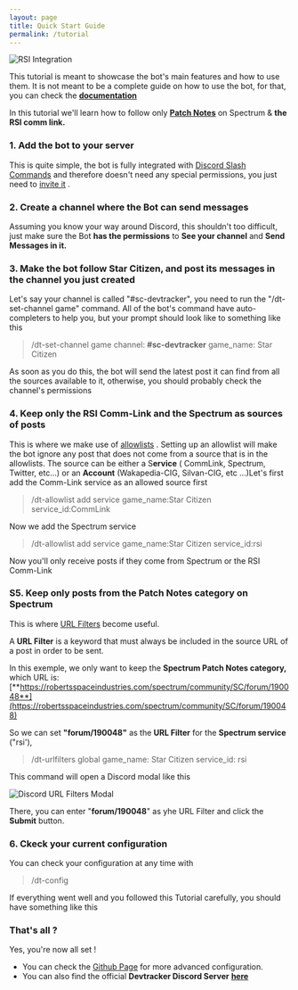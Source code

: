 ```yaml
---
layout: page
title: Quick Start Guide
permalink: /tutorial
---
```


![RSI Integration](https://preview.redd.it/ukybnhsl24ta1.png?width=1080&format=png&auto=webp&v=enabled&s=394278d14210b9eec520e7948c41f9b61cfca1e7)

This tutorial is meant to showcase the bot's main features and how to use them. It is not meant to be a complete guide on how to use the bot, for that, you can check the [**documentation**](https://devtracker-bot.github.io/documentation)

In this tutorial we'll learn how to follow only [**Patch Notes**](https://robertsspaceindustries.com/spectrum/community/SC/forum/190048/thread/star-citizen-alpha-3-18-0-live-8389318-patch-notes) on Spectrum & **the RSI comm link.**

### 1. Add the bot to your server

This is quite simple, the bot is fully integrated with [Discord Slash Commands](https://support.discord.com/hc/en-us/articles/1500000368501-Slash-Commands-FAQ) and therefore doesn't need any special permissions, you just need to [invite it](https://discord.com/api/oauth2/authorize?client_id=982257201211138050&permissions=274877925376&scope=bot%20applications.commands) .

### 2. Create a channel where the Bot can send messages

Assuming you know your way around Discord, this shouldn't too difficult, just make sure the Bot **has the permissions** to **See your channel** and **Send Messages in it.**

### 3. Make the bot follow Star Citizen, and post its messages in the channel you just created

Let's say your channel is called "#sc-devtracker", you need to run the "/dt-set-channel game" command. All of the bot's command have auto-completers to help you, but your prompt should look like to something like this

>/dt-set-channel game channel: **#sc-devtracker** game\_name: Star Citizen

As soon as you do this, the bot will send the latest post it can find from all the sources available to it, otherwise, you should probably check the channel's permissions

### 4. Keep only the RSI Comm-Link and the Spectrum as sources of posts

This is where we make use of [allowlists](https://github.com/s0me-1/devtracker-bot#allowlist--ignorelist) . Setting up an allowlist will make the bot ignore any post that does not come from a source that is in the allowlists. The source can be either a S**ervice** ( CommLink, Spectrum, Twitter, etc...) or an **Account** (Wakapedia-CIG, Silvan-CIG, etc ...)Let's first add the Comm-Link service as an allowed source first

>/dt-allowlist add service game\_name:Star Citizen service\_id:CommLink

Now we add the Spectrum service

>/dt-allowlist add service game\_name:Star Citizen service\_id:rsi

Now you'll only receive posts if they come from Spectrum or the RSI Comm-Link

### S5. Keep only posts from the Patch Notes category on Spectrum

This is where [
    URL Filters](https://github.com/s0me-1/devtracker-bot#url-filters) become useful.

A **URL Filter** is a keyword that must always be included in the source URL of a post in order to be sent.

In this exemple, we only want to keep the **Spectrum  Patch Notes category,** which URL is: [**https://robertsspaceindustries.com/spectrum/community/SC/forum/190048**](https://robertsspaceindustries.com/spectrum/community/SC/forum/190048)

So we can set **"forum/190048"** as the **URL Filter** for the **Spectrum service** ("rsi'),

>/dt-urlfilters global game\_name: Star Citizen service\_id: rsi

This command will open a Discord modal like this

![Discord URL Filters Modal](https://camo.githubusercontent.com/5e81fc2d7720ef70f8d0479d98a61031aaa78d7fd71e9904d682ad3a8cd5e247/68747470733a2f2f692e696d6775722e636f6d2f37444d356849522e706e67)

There, you can enter "**forum/190048**" as yhe URL Filter and click the **Submit** button.

### 6. Ckeck your current configuration

You can check your configuration at any time with

>/dt-config

If everything went well and you followed this Tutorial carefully, you should have something like this

### That's all ?

Yes, you're now  all set !

- You can check the [Github Page](https://github.com/s0me-1/devtracker-bot) for more advanced configuration.
- You can also find the official **Devtracker Discord Server** [**here**](https://discord.com/invite/QN9uveFYXX)

